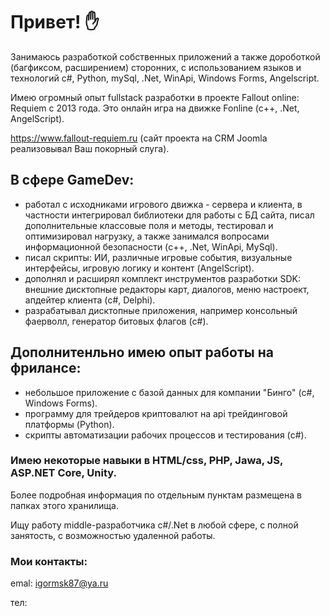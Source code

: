 # Привет! :raised_hand:

Занимаюсь разработкой собственных приложений а также дороботкой (багфиксом, расширением) сторонних, с использованием языков и технологий c#, Python, mySql, .Net, WinApi, Windows Forms, Angelscript.

Имею огромный опыт fullstack разработки в проекте Fallout online: Requiem с 2013 года. Это онлайн игра на движке Fonline (c++, .Net, AngelScript). 

https://www.fallout-requiem.ru 
(сайт проекта на CRM Joomla реализовывал Ваш покорный слуга).

## В сфере GameDev: ##
 - работал с исходниками игрового движка - сервера и клиента, в частности интегрировал библиотеки для работы с БД сайта, писал дополнительные классовые поля и методы, тестировал и оптимизировал нагрузку, а также занимался вопросами информационной безопасности (c++, .Net, WinApi, MySql).
 - писал скрипты: ИИ, различные игровые события, визуальные интерфейсы, игровую логику и контент (AngelScript).
 - дополнял и расширял комплект инструментов разработки SDK: внешние дисктопные редакторы карт, диалогов, меню настроект, апдейтер  клиента (c#, Delphi).
 - разрабатывал дисктопные приложения, например консольный фаерволл, генератор битовых флагов (c#).

## Дополнитенльно имею опыт работы на фрилансе: ##
 - небольшое приложение с базой данных для компании "Бинго" (c#, Windows Forms).
 - программу для трейдеров криптовалют на api трейдинговой платформы (Python).
 - скрипты автоматизации рабочих процессов и тестирования (c#).

### Имею некоторые навыки в HTML/css, PHP, Jawa, JS, ASP.NET Core, Unity. ###

Более подробная информация по отдельным пунктам размещена в папках этого хранилища.

Ищу работу middle-разработчика c#/.Net в любой сфере, с полной занятость, с возможностью удаленной работы.


### Мои контакты: ###

emal: igormsk87@ya.ru

тел: 
